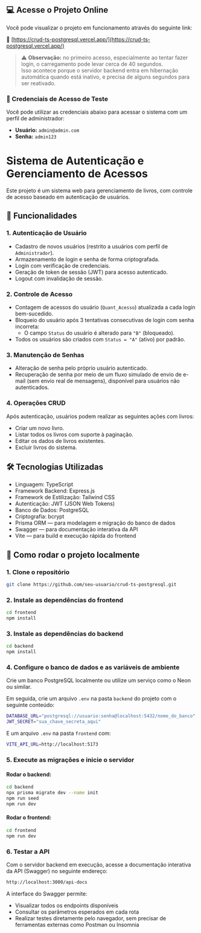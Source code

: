 ## 💻 Acesse o Projeto Online

Você pode visualizar o projeto em funcionamento através do seguinte link:

🔗 [https://crud-ts-postgresql.vercel.app/](https://crud-ts-postgresql.vercel.app/)

> ⚠️ **Observação:** no primeiro acesso, especialmente ao tentar fazer login, o carregamento pode levar cerca de 40 segundos.  
Isso acontece porque o servidor backend entra em hibernação automática quando está inativo, e precisa de alguns segundos para ser reativado.

### 🔑 Credenciais de Acesso de Teste

Você pode utilizar as credenciais abaixo para acessar o sistema com um perfil de administrador:

- **Usuário:** `admin@admin.com`  
- **Senha:** `admin123`

# Sistema de Autenticação e Gerenciamento de Acessos

Este projeto é um sistema web para gerenciamento de livros, com controle de acesso baseado em autenticação de usuários.

## 🔐 Funcionalidades

### 1. Autenticação de Usuário
- Cadastro de novos usuários (restrito a usuários com perfil de `Administrador`).
- Armazenamento de login e senha de forma criptografada.
- Login com verificação de credenciais.
- Geração de token de sessão (JWT) para acesso autenticado.
- Logout com invalidação de sessão.

### 2. Controle de Acesso
- Contagem de acessos do usuário (`Quant_Acesso`) atualizada a cada login bem-sucedido.
- Bloqueio do usuário após 3 tentativas consecutivas de login com senha incorreta:
  - O campo `Status` do usuário é alterado para `"B"` (bloqueado).
- Todos os usuários são criados com `Status = "A"` (ativo) por padrão.

### 3. Manutenção de Senhas
- Alteração de senha pelo próprio usuário autenticado.
- Recuperação de senha por meio de um fluxo simulado de envio de e-mail (sem envio real de mensagens), disponível para usuários não autenticados.

### 4. Operações CRUD 
Após autenticação, usuários podem realizar as seguintes ações com livros:
- Criar um novo livro.
- Listar todos os livros com suporte à paginação.
- Editar os dados de livros existentes.
- Excluir livros do sistema.

## 🛠️ Tecnologias Utilizadas
- Linguagem: TypeScript
- Framework Backend:  Express.js
- Framework de Estilização: Tailwind CSS
- Autenticação: JWT (JSON Web Tokens)
- Banco de Dados: PostgreSQL
- Criptografia: bcrypt
- Prisma ORM — para modelagem e migração do banco de dados
- Swagger — para documentação interativa da API
- Vite — para build e execução rápida do frontend
  
## 🚀 Como rodar o projeto localmente

### 1. Clone o repositório

```bash
git clone https://github.com/seu-usuario/crud-ts-postgresql.git
```

### 2. Instale as dependências do frontend

```bash
cd frontend
npm install
```

### 3. Instale as dependências do backend

```bash
cd backend
npm install
```
### 4. Configure o banco de dados e as variáveis de ambiente

Crie um banco PostgreSQL localmente ou utilize um serviço como o Neon ou similar.

Em seguida, crie um arquivo `.env` na pasta `backend` do projeto com o seguinte conteúdo:

```bash
DATABASE_URL="postgresql://usuario:senha@localhost:5432/nome_do_banco"
JWT_SECRET="sua_chave_secreta_aqui"
```

E um arquivo `.env` na pasta `frontend` com:

```bash
VITE_API_URL=http://localhost:5173
```

### 5. Execute as migrações e inicie o servidor

#### Rodar o backend:

```bash
cd backend
npx prisma migrate dev --name init
npm run seed
npm run dev
```
#### Rodar o frontend:

```bash
cd frontend
npm run dev
```

### 6. Testar a API
Com o servidor backend em execução, acesse a documentação interativa da API (Swagger) no seguinte endereço:

```bash
http://localhost:3000/api-docs
```

A interface do Swagger permite:
- Visualizar todos os endpoints disponíveis
- Consultar os parâmetros esperados em cada rota
- Realizar testes diretamente pelo navegador, sem precisar de ferramentas externas como Postman ou Insomnia

